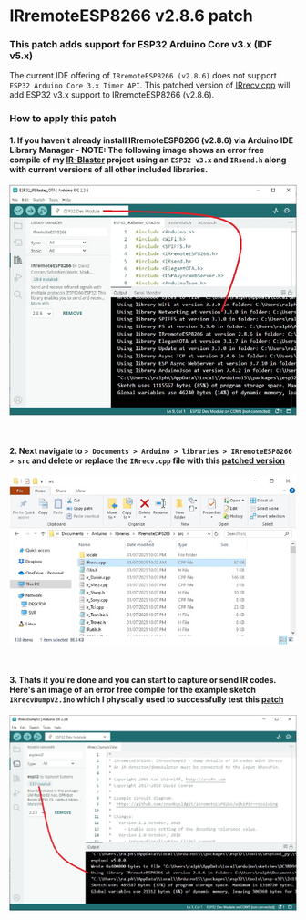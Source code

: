 # IRremoteESP8266 v2.8.6 patch

###  This patch adds support for ESP32 Arduino Core v3.x (IDF v5.x)

The current IDE offering of `IRremoteESP8266 (v2.8.6)` does not support `ESP32 Arduino Core 3.x Timer API`.
This patched version of [IRrecv.cpp](https://github.com/macca448/IRremoteESP8266_patch/tree/main/IRRemoteESP8266_patch) will add ESP32 v3.x support to IRremoteESP8266 (v2.8.6).

### How to apply this patch  

####  1.  If you haven't already install IRremoteESP8266 (v2.8.6) via Arduino IDE Library Manager - NOTE: The following image shows an error free compile of my [IR-Blaster](https://github.com/macca448/ESP-IR-Blaster) project using an `ESP32 v3.x` and `IRsend.h` along with current versions of all other included libraries.  

   ![](https://github.com/macca448/IRremoteESP8266_patch/blob/main/assets/images/IDE_compile.jpg)  

<br>
  
####  2.  Next navigate to `> Documents > Arduino > libraries > IRremoteESP8266 > src` and delete or replace the `IRrecv.cpp` file with this [patched version](https://github.com/macca448/IRremoteESP8266_patch/tree/main/IRRemoteESP8266_patch) 

 ![](https://github.com/macca448/IRremoteESP8266_patch/blob/main/assets/images/IRrecv_cpp_location.jpg)

<br>
   
####  3.  Thats it you're done and you can start to capture or send IR codes. Here's an image of an error free compile for the example sketch `IRrecvDumpV2.ino` which I physcally used to successfully test this [patch](https://github.com/macca448/IRremoteESP8266_patch/tree/main/IRRemoteESP8266_patch)  
  
  ![](https://github.com/macca448/IRremoteESP8266_patch/blob/main/assets/images/IDE_compile_IRrecv.jpg)





